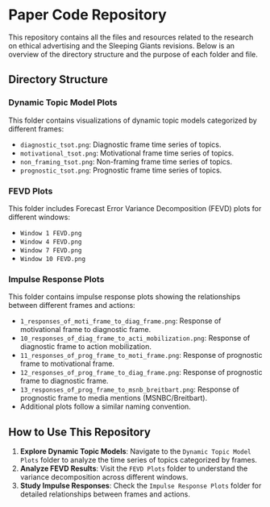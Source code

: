 # Paper Code Repository

This repository contains all the files and resources related to the research on ethical advertising and the Sleeping Giants revisions. Below is an overview of the directory structure and the purpose of each folder and file.

## Directory Structure

### Dynamic Topic Model Plots
This folder contains visualizations of dynamic topic models categorized by different frames:
- `diagnostic_tsot.png`: Diagnostic frame time series of topics.
- `motivational_tsot.png`: Motivational frame time series of topics.
- `non_framing_tsot.png`: Non-framing frame time series of topics.
- `prognostic_tsot.png`: Prognostic frame time series of topics.

### FEVD Plots
This folder includes Forecast Error Variance Decomposition (FEVD) plots for different windows:
- `Window 1 FEVD.png`
- `Window 4 FEVD.png`
- `Window 7 FEVD.png`
- `Window 10 FEVD.png`

### Impulse Response Plots
This folder contains impulse response plots showing the relationships between different frames and actions:
- `1_responses_of_moti_frame_to_diag_frame.png`: Response of motivational frame to diagnostic frame.
- `10_responses_of_diag_frame_to_acti_mobilization.png`: Response of diagnostic frame to action mobilization.
- `11_responses_of_prog_frame_to_moti_frame.png`: Response of prognostic frame to motivational frame.
- `12_responses_of_prog_frame_to_diag_frame.png`: Response of prognostic frame to diagnostic frame.
- `13_responses_of_prog_frame_to_msnb_breitbart.png`: Response of prognostic frame to media mentions (MSNBC/Breitbart).
- Additional plots follow a similar naming convention.

## How to Use This Repository

1. **Explore Dynamic Topic Models**: Navigate to the `Dynamic Topic Model Plots` folder to analyze the time series of topics categorized by frames.
2. **Analyze FEVD Results**: Visit the `FEVD Plots` folder to understand the variance decomposition across different windows.
3. **Study Impulse Responses**: Check the `Impulse Response Plots` folder for detailed relationships between frames and actions.
